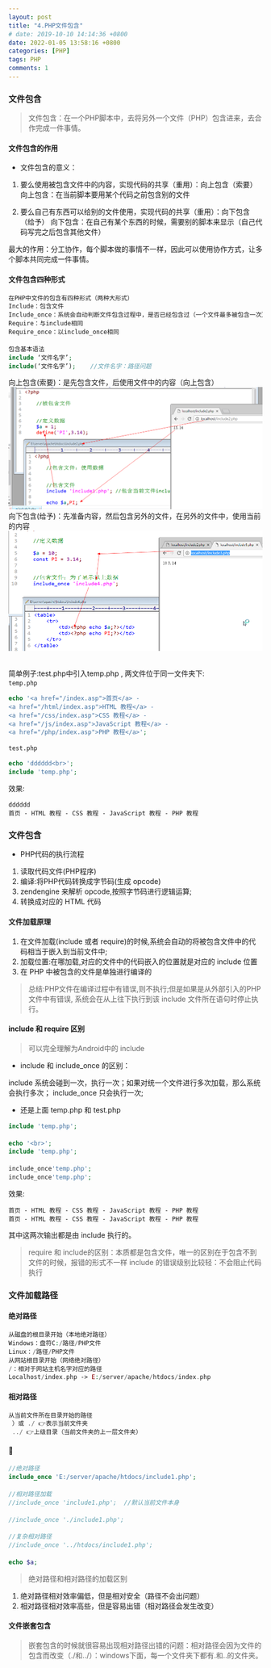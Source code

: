 ```yaml
---
layout: post
title: "4.PHP文件包含"
# date: 2019-10-10 14:14:36 +0800
date: 2022-01-05 13:58:16 +0800
categories: [PHP]
tags: PHP
comments: 1
---
```


### 文件包含

> 文件包含：在一个PHP脚本中，去将另外一个文件（PHP）包含进来，去合作完成一件事情。

#### 文件包含的作用

- 文件包含的意义：

1. 要么使用被包含文件中的内容，实现代码的共享（重用）：向上包含（索要）
向上包含：在当前脚本要用某个代码之前包含别的文件

2. 要么自己有东西可以给别的文件使用，实现代码的共享（重用）：向下包含（给予）
向下包含：在自己有某个东西的时候，需要别的脚本来显示（自己代码写完之后包含其他文件）

最大的作用：分工协作，每个脚本做的事情不一样，因此可以使用协作方式，让多个脚本共同完成一件事情。

#### 文件包含四种形式

```php
在PHP中文件的包含有四种形式（两种大形式）
Include：包含文件
Include_once：系统会自动判断文件包含过程中，是否已经包含过（一个文件最多被包含一次）
Require：与include相同
Require_once：以include_once相同

包含基本语法
include ‘文件名字’;
include(‘文件名字’);	//文件名字：路径问题
```

向上包含(索要)：是先包含文件，后使用文件中的内容（向上包含）
![up](/files/php/向上包含(索要).png)
向下包含(给予)：先准备内容，然后包含另外的文件，在另外的文件中，使用当前的内容
![down](/files/php/向下包含(给予).png)

<br>简单例子:test.php中引入temp.php , 两文件位于同一文件夹下:
<br>`temp.php`

```php
echo '<a href="/index.asp">首页</a> -
<a href="/html/index.asp">HTML 教程</a> -
<a href="/css/index.asp">CSS 教程</a> -
<a href="/js/index.asp">JavaScript 教程</a> -
<a href="/php/index.asp">PHP 教程</a>';
```

`test.php`

```php
echo 'dddddd<br>';
include 'temp.php';
```
效果:
```
dddddd
首页 - HTML 教程 - CSS 教程 - JavaScript 教程 - PHP 教程
```

### 文件包含

- PHP代码的执行流程

1. 读取代码文件(PHP程序)
2. 编译:将PHP代码转换成字节码(生成 opcode)
3. zendengine 来解析 opcode,按照字节码进行逻辑运算;
4. 转换成对应的 HTML 代码

#### 文件加载原理

1. 在文件加载(include 或者 require)的时候,系统会自动的将被包含文件中的代码相当于嵌入到当前文件中;
2. 加载位置:在哪加载,对应的文件中的代码嵌入的位置就是对应的 include 位置
3. 在 PHP 中被包含的文件是单独进行编译的

> 总结:PHP文件在编译过程中有错误,则不执行;但是如果是从外部引入的PHP文件中有错误,
系统会在从上往下执行到该 include 文件所在语句时停止执行。

#### include 和 require 区别

> 可以完全理解为Android中的 include

- include 和 include_once 的区别：

include 系统会碰到一次，执行一次；如果对统一个文件进行多次加载，那么系统会执行多次；
include_once 只会执行一次;
- 还是上面 temp.php 和 test.php

```php
include 'temp.php';

echo '<br>';
include 'temp.php';

include_once'temp.php';
include_once'temp.php';
```
效果:
```
首页 - HTML 教程 - CSS 教程 - JavaScript 教程 - PHP 教程
首页 - HTML 教程 - CSS 教程 - JavaScript 教程 - PHP 教程
```
其中这两次输出都是由 include 执行的。

> require 和 include的区别：本质都是包含文件，唯一的区别在于包含不到文件的时候，报错的形式不一样 include 的错误级别比较轻：不会阻止代码执行


### 文件加载路径
#### 绝对路径

```php
从磁盘的根目录开始（本地绝对路径）
Windows：盘符C:/路径/PHP文件
Linux：/路径/PHP文件
从网站根目录开始（网络绝对路径）
/：相对于网站主机名字对应的路径
Localhost/index.php -> E:/server/apache/htdocs/index.php
```

#### 相对路径

```php
从当前文件所在目录开始的路径
 ）或 ./ 👉表示当前文件夹
 ../ 👉上级目录（当前文件夹的上一层文件夹）
```

#### 🌰

```php
//绝对路径
include_once 'E:/server/apache/htdocs/include1.php';

//相对路径加载
//include_once 'include1.php';	//默认当前文件本身

//include_once './include1.php';

//复杂相对路径
//include_once '../htdocs/include1.php';

echo $a;
```

> 绝对路径和相对路径的加载区别

1. 绝对路径相对效率偏低，但是相对安全（路径不会出问题）
2. 相对路径相对效率高些，但是容易出错（相对路径会发生改变）

#### 文件嵌套包含

> 嵌套包含的时候就很容易出现相对路径出错的问题：相对路径会因为文件的包含而改变（./和../）：windows下面，每一个文件夹下都有.和..的文件夹。
